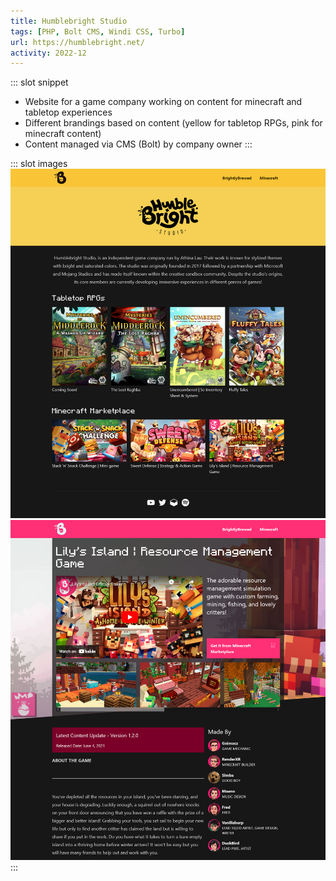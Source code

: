 ```yaml
---
title: Humblebright Studio
tags: [PHP, Bolt CMS, Windi CSS, Turbo]
url: https://humblebright.net/
activity: 2022-12
---
```


::: slot snippet
* Website for a game company working on content for minecraft and tabletop experiences
* Different brandings based on content (yellow for tabletop RPGs, pink for minecraft content)
* Content managed via CMS (Bolt) by company owner
:::

::: slot images
<images-gallery> 
<img src="./humblebright/home.png" alt="home" title="Humblebright home" />
<img src="./humblebright/project.png" alt="home" title="Humblebright content page" />
</images-gallery>
:::
